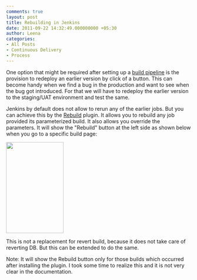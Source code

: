 ```yaml
---
comments: true
layout: post
title: Rebuilding in Jenkins
date: 2011-09-22 14:32:49.000000000 +05:30
author: Leena
categories:
- All Posts
- Continuous Delivery
- Process
---
```

<div>

One option that might be required after setting up a <a href="/blog/2011/07/continuous-delivery-using-jenkins-build-pipeline/">build pipeline</a> is the provision to redeploy an earlier version by click of a button. This can become handy when we find a bug in the production and want to see when the bug got introduced. For that we will have to redeploy the earlier version to the staging/UAT environment and test the same.

Jenkins by default does not allow to rerun any of the earlier jobs. But you can achieve this by the <a href="https://wiki.jenkins-ci.org/display/JENKINS/Rebuild+Plugin">Rebuild</a> plugin. It allows you to rebuild any job provided its parameterized build. It also allows you override the parameters. It will show the "Rebuild" button at the left side as shown below when you go to a specific build page:

<img src="/images/rebuild.png" alt="" width="156" height="247" />

This is not a replacement for revert build, because it does not take care of reverting DB. But this can be extended to do the same.

Note: It will show the Rebuild button only for those builds which occurred after installing the plugin. I took some time to realize this and it is not very clear in the documentation.

</div>
